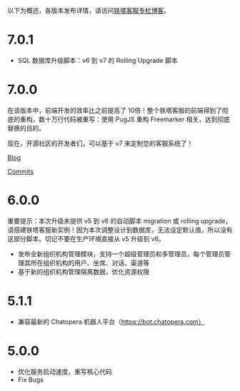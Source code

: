 以下为概述，各版本发布详情，请访问[铁塔客服专栏博客](https://chatopera.blog.csdn.net/)。

# 7.0.1

- SQL 数据库升级脚本：v6 到 v7 的 Rolling Upgrade 脚本 

# 7.0.0

在该版本中，前端开发的效率比之前提高了 10倍！整个铁塔客服的前端得到了彻底的重构，数十万行代码被重写：使用 PugJS 重构 Freemarker 相关，达到彻底替换的目的。

现在，开源社区的开发者们，可以基于 v7 来定制您的客服系统了！

[Blog](https://chatopera.blog.csdn.net/article/details/113786505)

[Commits](https://github.com/chatopera/cskefu/issues/406)

# 6.0.0

重要提示：本次升级未提供 v5 到 v6 的自动脚本 migration 或 rolling upgrade，请搭建铁塔客服新实例！因为本次调整设计到数据库，无法设定默认值，所以没有这部分脚本。切记不要在生产环境直接从 v5 升级到 v6。

- 发布全新组织机构管理模块，支持一个超级管理员和多管理员，每个管理员管理其所在组织机构的用户、坐席、对话、渠道等
- 基于新的组织机构管理隔离数据，优化资源权限

# 5.1.1

- 兼容最新的 Chatopera 机器人平台（https://bot.chatopera.com）

# 5.0.0

- 优化服务启动速度，重写核心代码
- Fix Bugs
